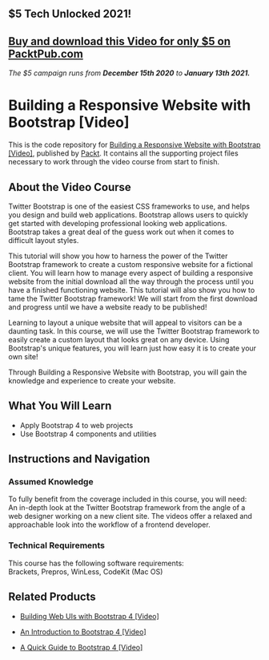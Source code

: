 ## $5 Tech Unlocked 2021!
[Buy and download this Video for only $5 on PacktPub.com](https://www.packtpub.com/product/building-a-responsive-website-with-bootstrap-video/9781782164982)
-----
*The $5 campaign         runs from __December 15th 2020__ to __January 13th 2021.__*

# Building a Responsive Website with Bootstrap [Video]
This is the code repository for [Building a Responsive Website with Bootstrap [Video]](https://www.packtpub.com/web-development/building-responsive-website-bootstrap-video?utm_source=github&utm_medium=repository&utm_campaign=9781782164982), published by [Packt](https://www.packtpub.com/?utm_source=github). It contains all the supporting project files necessary to work through the video course from start to finish.
## About the Video Course
Twitter Bootstrap is one of the easiest CSS frameworks to use, and helps you design and build web applications. Bootstrap allows users to quickly get started with developing professional looking web applications. Bootstrap takes a great deal of the guess work out when it comes to difficult layout styles.

This tutorial will show you how to harness the power of the Twitter Bootstrap framework to create a custom responsive website for a fictional client. You will learn how to manage every aspect of building a responsive website from the initial download all the way through the process until you have a finished functioning website. This tutorial will also show you how to tame the Twitter Bootstrap framework! We will start from the first download and progress until we have a website ready to be published!

Learning to layout a unique website that will appeal to visitors can be a daunting task. In this course, we will use the Twitter Bootstrap framework to easily create a custom layout that looks great on any device. Using Bootstrap's unique features, you will learn just how easy it is to create your own site!

Through Building a Responsive Website with Bootstrap, you will gain the knowledge and experience to create your website.

<H2>What You Will Learn</H2>
<DIV class=book-info-will-learn-text>
<UL>
<LI>Apply Bootstrap 4 to web projects 
<LI>Use Bootstrap 4 components and utilities </LI></UL></DIV>

## Instructions and Navigation
### Assumed Knowledge
To fully benefit from the coverage included in this course, you will need:<br/>
An in-depth look at the Twitter Bootstrap framework from the angle of a web designer working on a new client site. The videos offer a relaxed and approachable look into the workflow of a frontend developer.
### Technical Requirements
This course has the following software requirements:<br/>
Brackets, Prepros, WinLess, CodeKit (Mac OS)

## Related Products
* [Building Web UIs with Bootstrap 4 [Video]](https://www.packtpub.com/web-development/building-web-uis-bootstrap-4-video?utm_source=github&utm_medium=repository&utm_campaign=9781788396134)

* [An Introduction to Bootstrap 4 [Video]](https://www.packtpub.com/web-development/introduction-bootstrap-4-video?utm_source=github&utm_medium=repository&utm_campaign=9781789804867)

* [A Quick Guide to Bootstrap 4 [Video]](https://www.packtpub.com/web-development/quick-guide-bootstrap-4-video?utm_source=github&utm_medium=repository&utm_campaign=9781789616415)

